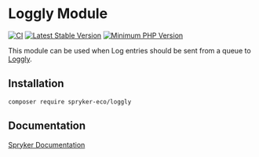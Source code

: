 # Loggly Module
[![CI](https://github.com/spryker-eco/loggly/actions/workflows/ci.yml/badge.svg)](https://github.com/spryker-eco/loggly/actions/workflows/ci.yml)
[![Latest Stable Version](https://poser.pugx.org/spryker-eco/loggly/v/stable.svg)](https://packagist.org/packages/spryker-eco/loggly)
[![Minimum PHP Version](https://img.shields.io/badge/php-%3E%3D%207.4-8892BF.svg)](https://php.net/)

This module can be used when Log entries should be sent from a queue to [Loggly](https://www.loggly.com/).

## Installation

```
composer require spryker-eco/loggly
```

## Documentation

[Spryker Documentation](https://docs.spryker.com/developing_with_spryker/module_guide/modules.html)
